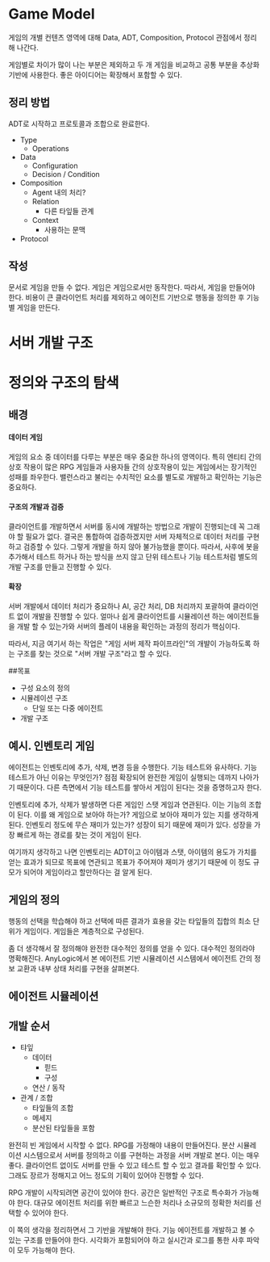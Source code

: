 # Game Model 

게임의 개별 컨텐츠 영역에 대해 Data, ADT, Composition, Protocol 관점에서 정리해 나간다. 

게임별로 차이가 많이 나는 부분은 제외하고 두 개 게임을 비교하고 공통 부분을 추상화 기반에 사용한다. 좋은 아이디어는 확장해서 포함할 수 있다. 



## 정리 방법 

ADT로 시작하고 프로토콜과 조합으로 완료한다.  

- Type
  - Operations
- Data 
  - Configuration 
  - Decision / Condition 
- Composition 
  - Agent 내의 처리? 
  - Relation 
    - 다른 타잎들 관계 
  - Context 
    - 사용하는 문맥
- Protocol 



## 작성 

문서로 게임을 만들 수 없다. 게임은 게임으로서만 동작한다. 따라서, 게임을 만들어야 한다.  비용이 큰 클라이언트 처리를 제외하고 에이전트 기반으로 행동을 정의한 후 기능별 게임을 만든다. 







# 서버 개발 구조  



































# 정의와 구조의 탐색 



## 배경 



#### **데이터 게임**

게임의 요소 중 데이터를 다루는 부분은 매우 중요한 하나의 영역이다. 특히 엔티티 간의 상호 작용이 많은 RPG 게임들과 사용자들 간의 상호작용이 있는 게임에서는 장기적인 성패를 좌우한다. 밸런스라고 불리는 수치적인 요소를 별도로 개발하고 확인하는 기능은 중요하다. 



#### **구조의 개발과 검증**

클라이언트를 개발하면서 서버를 동시에 개발하는 방법으로 개발이 진행되는데 꼭 그래야 할 필요가 없다. 결국은 통합하여 검증하겠지만 서버 자체적으로 데이터 처리를 구현하고 검증할 수 있다. 그렇게 개발을 하지 않아 불가능했을 뿐이다. 따라서, 사후에 봇을 추가해서 테스트 하거나 하는 방식을 쓰지 않고 단위 테스트나 기능 테스트처럼 별도의 개발 구조를 만들고 진행할 수 있다. 



#### 확장 

서버 개발에서 데이터 처리가 중요하나 AI, 공간 처리, DB 처리까지 포괄하여 클라이언트 없이 개발을 진행할 수 있다. 얼마나 쉽게 클라이언트를 시뮬레이션 하는 에이전트들을 개발 할 수 있는가와 서버의 플레이 내용을 확인하는 과정의 정리가 핵심이다. 

따라서, 지금 여기서 하는 작업은 "게임 서버 제작 파이프라인"의 개뱔이 가능하도록 하는 구조를 찾는 것으로 "서버 개발 구조"라고 할 수 있다.  



##목표 

- 구성 요소의 정의 
- 시뮬레이션 구조 
  - 단일 또는 다중 에이전트 
- 개발 구조 



## 예시. 인벤토리 게임

에이전트는 인벤토리에 추가, 삭제, 변경 등을 수행한다. 기능 테스트와 유사하다.  기능 테스트가 아닌 이유는 무엇인가?  점점 확장되어 완전한 게임이 실행되는 데까지 나아가기 때문이다.  다른 측면에서 기능 테스트를 쌓아서 게임이 된다는 것을 증명하고자 한다. 

인벤토리에 추가, 삭제가 발생하면 다른 게임인 스탯 게임과 연관된다. 이는 기능의 조합이 된다. 이를 왜 게임으로 보아야 하는가?  게임으로 보아야 재미가 있는 지를 생각하게 된다.  인벤토리 정도에 무슨 재미가 있는가? 성장이 되기 때문에 재미가 있다. 성장을 가장 빠르게 하는 경로를 찾는 것이 게임이 된다. 

여기까지 생각하고 나면 인벤토리는 ADT이고 아이템과 스탯, 아이템의 용도가 가치를 얻는 효과가 되므로 목표에 연관되고 목표가 주어져야 재미가 생기기 때문에 이 정도 규모가 되어야 게임이라고 할만하다는 걸 알게 된다. 



## 게임의 정의

행동의 선택을 학습해야 하고 선택에 따른 결과가 효용을 갖는 타잎들의 집합의 최소 단위가 게임이다.  게임들은 계층적으로 구성된다. 

좀 더 생각해서 잘 정의해야 완전한 대수적인 정의를 얻을 수 있다. 대수적인 정의라야 명확해진다. AnyLogic에서 본 에이전트 기반 시뮬레이션 시스템에서 에이전트 간의 정보 교환과 내부 상태 처리를 구현을 살펴본다. 



## 에이전트 시뮬레이션









## 개발 순서 

- 탸잎 
  - 데이터 
    - 핃드 
    - 구성 
  - 연산 / 동작 
- 관계 / 조합 
  - 타잎들의 조합 
  - 메세지 
  - 분산된 타잎들을 포함 



완전히 빈 게임에서 시작할 수 없다. RPG를 가정해야 내용이 만들어진다. 분산 시뮬레이션 시스템으로서 서버를 정의하고 이를 구현하는 과정을 서버 개발로 본다. 이는 매우 좋다. 클라이언트 없이도 서버를 만들 수 있고 테스트 할 수 있고 결과를 확인할 수 있다.  그래도 장르가 정해지고 어느 정도의 기획이 있어야 진행할 수 있다. 

RPG 개발이 시작되려면 공간이 있어야 한다. 공간은 일반적인 구조로 특수화가 가능해야 한다. 대규모 에이전트 처리를 위한 빠르고 느슨한 처리나 소규모의 정확한 처리를 선택할 수 있어야 한다. 

이 쪽의 생각을 정리하면서 그 기반을 개발해야 한다. 기능 에이전트를 개발하고 볼 수 있는 구조를 만들어야 한다.  시각화가 포함되어야 하고 실시간과 로그를 통한 사후 파악이 모두 가능해야 한다. 

















